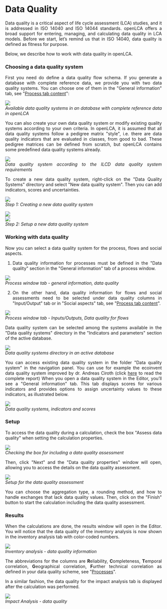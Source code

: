 # Data Quality

<div style='text-align: justify;'>

Data quality is a critical aspect of life cycle assessment (LCA) studies, and it is addressed in ISO 14040 and ISO 14044 standards. openLCA offers a broad support for entering, managing, and calculating data quality in LCA models. Before we start, let’s remind us that in ISO 14040, data quality is defined as fitness for purpose.

Below, we describe how to work with data quality in openLCA.

### Choosing a data quality system

First you need do define a data quality flow schema. If you generate a database with complete reference data, we provide you with two data quality systems. You can choose one of them in the "General information" tab, see "[Process tab content](../processes/process_tab_content.md)":

![](../media/data_quality_system.png)  
_Available data quality systems in an database with complete reference data in openLCA_

You can also create your own data quality system or modify existing quality systems according to your own criteria. In openLCA, it is assumed that all data quality systems follow a pedigree matrix "style", i.e. there are data quality indicators that are evaluated in classes, from good to bad. These pedigree matrices can be defined from scratch, but openLCA contains some predefined data quality systems already. 

![](../media/ilcd_data_quality.png)  
_Data quality system according to the ILCD data quality system requirements_

To create a new data quality system, right-click on the "Data Quality Systems" directory and select "New data quality system". Then you can add indicators, scores and uncertainties.

![](../media/new_data_quality.png)  
_Step 1: Creating a new data quality system_

![](../media/trial_dqs.png)  
![](../media/trial_dqs_2.png)  
_Step 2: Setup a new data quality system_

### Working with data quality

Now you can select a data quality system for the process, flows and social aspects.

1. Data quality information for processes must be defined in the "Data quality" section in the "General information" tab of a process window.

![](../media/data_quality_section.png)  
_Process window tab - general information, data quality_

2. On the other hand, data quality information for flows and social assessments need to be selected under data quality columns in "Input/Output" tab or in "Social aspects" tab, see "[Process tab content](../processes/process_tab_content.md)".

![](../media/data_quality_input.png)  
_Process window tab - Inputs/Outputs, Data quality for flows_

Data quality system can be selected among the systems available in the "Data
quality systems" directory in the "Indicators and parameters" section of the
active database.

![](../media/data_quality_navigation_window.png)  
_Data quality systems directory in an active database_

You can access existing data quality system in the folder "Data quality system" in the navigation panel. You can use for example the ecoinvent data quality system improved by dr. Andreas Ciroth (click [here](https://www.greendelta.com/wp-content/uploads/2017/03/Pedigree_report_final_May2012.pdf) to read the complete report) When you open a data quality system in the Editor, you’ll see a "General information" tab. This tab displays scores for various indicators and provides options to assign uncertainty values to these indicators, as illustrated below. 

![](../media/quality_score.png)  
_Data quality systems, indicators and scores_


### Setup

To access the data quality during a calculation, check the box "Assess data quality" when setting the calculation properties.

![](../media/dataqualisetup.png)  
_Checking the box for including a data quality assessment_

Then, click "Next" and the "Data quality properties" window will open, allowing you to access the details on the data quality assessment.

![](../media/dataquali.png)  
_Setup for the data quality assessment_

You can choose the aggregation type, a rounding method, and how to handle exchanges that lack data quality values. Then, click on the "Finish" button to start the calculation including the data quality assessment.

### Results

When the calculations are done, the results window will open in the Editor. You will notice that the data quality of the inventory analysis is now shown in the inventory analysis tab with color-coded numbers.

![](../media/data_quality_inventory_analysis.png)  
_Inventory analysis - data quality information_

The abbreviations for the columns are **R**eliability, **C**ompleteness, **T**emporal correlation, **G**eographical correlation, **F**urther technical correlation as defined in your data quality scheme, see "[Processes](../processes/general_information.md)". 

In a similar fashion, the data quality for the impact analysis tab is displayed after the calculation was performed.

![](../media/data_quality_impact.png)  
_Impact Analysis - data quality_

</div>